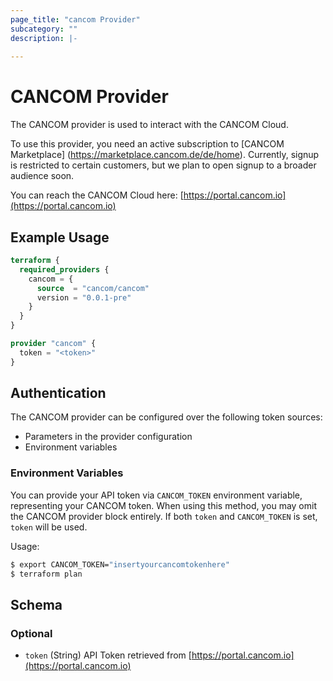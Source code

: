 ```yaml
---
page_title: "cancom Provider"
subcategory: ""
description: |-
  
---
```


# CANCOM Provider

The CANCOM provider is used to interact with the CANCOM Cloud.

To use this provider, you need an active subscription to [CANCOM Marketplace] (https://marketplace.cancom.de/de/home).
Currently, signup is restricted to certain customers, but we plan to open signup to a broader audience soon.

You can reach the CANCOM Cloud here: [https://portal.cancom.io](https://portal.cancom.io)

## Example Usage

```terraform
terraform {
  required_providers {
    cancom = {
      source  = "cancom/cancom"
      version = "0.0.1-pre"
    }
  }
}

provider "cancom" {
  token = "<token>"
}
```

## Authentication

The CANCOM provider can be configured over the following token sources:

* Parameters in the provider configuration
* Environment variables

### Environment Variables

You can provide your API token via `CANCOM_TOKEN` environment variable, representing your CANCOM token.
When using this method, you may omit the CANCOM provider block entirely.
If both `token` and `CANCOM_TOKEN` is set, `token` will be used.

Usage:

```sh
$ export CANCOM_TOKEN="insertyourcancomtokenhere"
$ terraform plan
```

<!-- schema generated by tfplugindocs -->
## Schema

### Optional

- `token` (String) API Token retrieved from [https://portal.cancom.io](https://portal.cancom.io)

